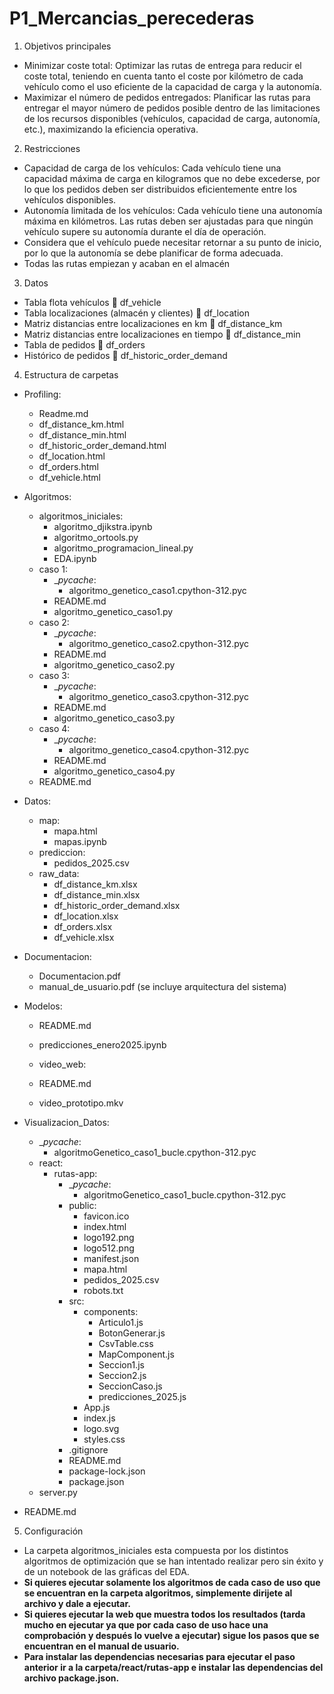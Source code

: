 ﻿# P1_Mercancias_perecederas

1. Objetivos principales

- Minimizar coste total: Optimizar las rutas de entrega para reducir el coste total, teniendo en cuenta tanto el coste por kilómetro de cada vehículo como el uso eficiente de la capacidad de carga y la autonomía.
- Maximizar el número de pedidos entregados: Planificar las rutas para entregar el mayor número de pedidos posible dentro de las limitaciones de los recursos disponibles (vehículos, capacidad de carga, autonomía, etc.), maximizando la eficiencia operativa.

2. Restricciones

- Capacidad de carga de los vehículos: Cada vehículo tiene una capacidad máxima de carga en kilogramos que no debe excederse, por lo que los pedidos deben ser distribuidos eficientemente
  entre los vehículos disponibles.
- Autonomía limitada de los vehículos: Cada vehículo tiene una autonomía máxima en kilómetros. Las rutas deben ser ajustadas para que ningún vehículo supere su autonomía durante el día de
  operación.
- Considera que el vehículo puede necesitar retornar a su punto de inicio, por lo que la autonomía se debe planificar de forma adecuada.
- Todas las rutas empiezan y acaban en el almacén

3. Datos

- Tabla flota vehículos  df_vehicle
- Tabla localizaciones (almacén y clientes)  df_location
- Matriz distancias entre localizaciones en km  df_distance_km
- Matriz distancias entre localizaciones en tiempo  df_distance_min
- Tabla de pedidos  df_orders
- Histórico de pedidos  df_historic_order_demand

4. Estructura de carpetas

- Profiling:
  - Readme.md
  - df_distance_km.html
  - df_distance_min.html
  - df_historic_order_demand.html
  - df_location.html
  - df_orders.html
  - df_vehicle.html
- Algoritmos:
  - algoritmos_iniciales:
    - algoritmo_djikstra.ipynb
    - algoritmo_ortools.py
    - algoritmo_programacion_lineal.py
    - EDA.ipynb
  - caso 1:
    - \__pycache_:
      - algoritmo_genetico_caso1.cpython-312.pyc
    - README.md
    - algoritmo_genetico_caso1.py
  - caso 2:
    - \__pycache_:
      - algoritmo_genetico_caso2.cpython-312.pyc
    - README.md
    - algoritmo_genetico_caso2.py
  - caso 3:
    - \__pycache_:
      - algoritmo_genetico_caso3.cpython-312.pyc
    - README.md
    - algoritmo_genetico_caso3.py
  - caso 4:
    - \__pycache_:
      - algoritmo_genetico_caso4.cpython-312.pyc
    - README.md
    - algoritmo_genetico_caso4.py
  - README.md
- Datos:

  - map:
    - mapa.html
    - mapas.ipynb
  - prediccion:
    - pedidos_2025.csv
  - raw_data:
    - df_distance_km.xlsx
    - df_distance_min.xlsx
    - df_historic_order_demand.xlsx
    - df_location.xlsx
    - df_orders.xlsx
    - df_vehicle.xlsx

- Documentacion:

  - Documentacion.pdf
  - manual_de_usuario.pdf (se incluye arquitectura del sistema)

- Modelos:

  - README.md
  - predicciones_enero2025.ipynb

  - video_web:

  - README.md
  - video_prototipo.mkv

- Visualizacion_Datos:

  - \__pycache_:
    - algoritmoGenetico_caso1_bucle.cpython-312.pyc
  - react:
    - rutas-app:
      - \__pycache_:
        - algoritmoGenetico_caso1_bucle.cpython-312.pyc
      - public:
        - favicon.ico
        - index.html
        - logo192.png
        - logo512.png
        - manifest.json
        - mapa.html
        - pedidos_2025.csv
        - robots.txt
      - src:
        - components:
          - Articulo1.js
          - BotonGenerar.js
          - CsvTable.css
          - MapComponent.js
          - Seccion1.js
          - Seccion2.js
          - SeccionCaso.js
          - predicciones_2025.js
        - App.js
        - index.js
        - logo.svg
        - styles.css
      - .gitignore
      - README.md
      - package-lock.json
      - package.json
  - server.py

- README.md

5. Configuración

- La carpeta algoritmos_iniciales esta compuesta por los distintos algoritmos de optimización que se han intentado realizar
  pero sin éxito y de un notebook de las gráficas del EDA.
- **Si quieres ejecutar solamente los algoritmos de cada caso de uso que se encuentran en la carpeta algoritmos, simplemente dirijete al archivo y dale a ejecutar.**
- **Si quieres ejecutar la web que muestra todos los resultados (tarda mucho en ejecutar ya que por cada caso de uso hace una comprobación y después lo vuelve a ejecutar) sigue los pasos que se encuentran en el manual de usuario.**
- **Para instalar las dependencias necesarias para ejecutar el paso anterior ir a la carpeta/react/rutas-app e instalar las dependencias del archivo package.json.**
